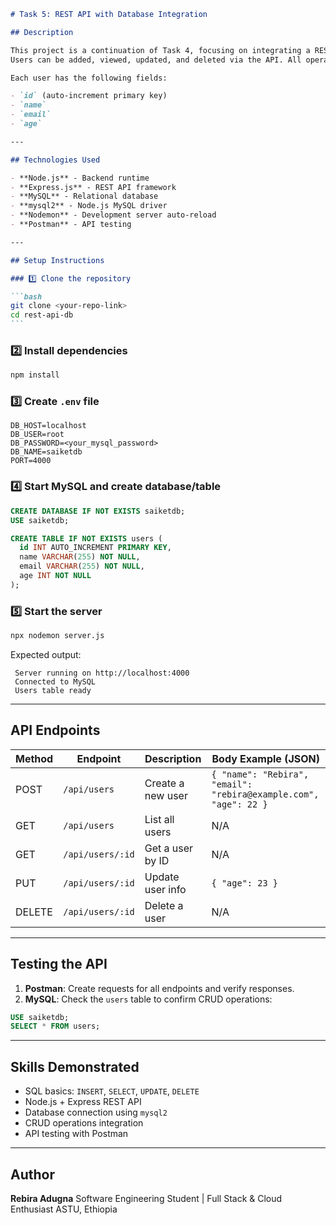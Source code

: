 ````markdown
# Task 5: REST API with Database Integration

## Description

This project is a continuation of Task 4, focusing on integrating a REST API with a **MySQL database**.  
Users can be added, viewed, updated, and deleted via the API. All operations are stored and retrieved from the database.

Each user has the following fields:

- `id` (auto-increment primary key)
- `name`
- `email`
- `age`

---

## Technologies Used

- **Node.js** - Backend runtime
- **Express.js** - REST API framework
- **MySQL** - Relational database
- **mysql2** - Node.js MySQL driver
- **Nodemon** - Development server auto-reload
- **Postman** - API testing

---

## Setup Instructions

### 1️⃣ Clone the repository

```bash
git clone <your-repo-link>
cd rest-api-db
```
````

### 2️⃣ Install dependencies

```bash
npm install
```

### 3️⃣ Create `.env` file

```env
DB_HOST=localhost
DB_USER=root
DB_PASSWORD=<your_mysql_password>
DB_NAME=saiketdb
PORT=4000
```

### 4️⃣ Start MySQL and create database/table

```sql
CREATE DATABASE IF NOT EXISTS saiketdb;
USE saiketdb;

CREATE TABLE IF NOT EXISTS users (
  id INT AUTO_INCREMENT PRIMARY KEY,
  name VARCHAR(255) NOT NULL,
  email VARCHAR(255) NOT NULL,
  age INT NOT NULL
);
```

### 5️⃣ Start the server

```bash
npx nodemon server.js
```

Expected output:

```
 Server running on http://localhost:4000
 Connected to MySQL
 Users table ready
```

---

## API Endpoints

| Method | Endpoint         | Description       | Body Example (JSON)                                              |
| ------ | ---------------- | ----------------- | ---------------------------------------------------------------- |
| POST   | `/api/users`     | Create a new user | `{ "name": "Rebira", "email": "rebira@example.com", "age": 22 }` |
| GET    | `/api/users`     | List all users    | N/A                                                              |
| GET    | `/api/users/:id` | Get a user by ID  | N/A                                                              |
| PUT    | `/api/users/:id` | Update user info  | `{ "age": 23 }`                                                  |
| DELETE | `/api/users/:id` | Delete a user     | N/A                                                              |

---

## Testing the API

1. **Postman**: Create requests for all endpoints and verify responses.
2. **MySQL**: Check the `users` table to confirm CRUD operations:

```sql
USE saiketdb;
SELECT * FROM users;
```

---

## Skills Demonstrated

- SQL basics: `INSERT`, `SELECT`, `UPDATE`, `DELETE`
- Node.js + Express REST API
- Database connection using `mysql2`
- CRUD operations integration
- API testing with Postman

---

## Author

**Rebira Adugna**
Software Engineering Student | Full Stack & Cloud Enthusiast
ASTU, Ethiopia

```

```
